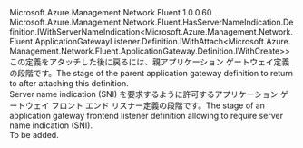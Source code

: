 <Type Name="IWithServerNameIndication&lt;ParentT&gt;" FullName="Microsoft.Azure.Management.Network.Fluent.ApplicationGatewayListener.Definition.IWithServerNameIndication&lt;ParentT&gt;">
  <TypeSignature Language="C#" Value="public interface IWithServerNameIndication&lt;ParentT&gt; : Microsoft.Azure.Management.Network.Fluent.HasServerNameIndication.Definition.IWithServerNameIndication&lt;Microsoft.Azure.Management.Network.Fluent.ApplicationGatewayListener.Definition.IWithAttach&lt;Microsoft.Azure.Management.Network.Fluent.ApplicationGateway.Definition.IWithCreate&gt;&gt;" />
  <TypeSignature Language="ILAsm" Value=".class public interface auto ansi abstract IWithServerNameIndication`1&lt;ParentT&gt; implements class Microsoft.Azure.Management.Network.Fluent.HasServerNameIndication.Definition.IWithServerNameIndication`1&lt;class Microsoft.Azure.Management.Network.Fluent.ApplicationGatewayListener.Definition.IWithAttach`1&lt;class Microsoft.Azure.Management.Network.Fluent.ApplicationGateway.Definition.IWithCreate&gt;&gt;" />
  <TypeSignature Language="DocId" Value="T:Microsoft.Azure.Management.Network.Fluent.ApplicationGatewayListener.Definition.IWithServerNameIndication`1" />
  <TypeSignature Language="VB.NET" Value="Public Interface IWithServerNameIndication(Of ParentT)&#xA;Implements IWithServerNameIndication(Of IWithAttach(Of IWithCreate))" />
  <TypeSignature Language="F#" Value="type IWithServerNameIndication&lt;'ParentT&gt; = interface&#xA;    interface IWithServerNameIndication&lt;IWithAttach&lt;IWithCreate&gt;&gt;" />
  <AssemblyInfo>
    <AssemblyName>Microsoft.Azure.Management.Network.Fluent</AssemblyName>
    <AssemblyVersion>1.0.0.60</AssemblyVersion>
  </AssemblyInfo>
  <TypeParameters>
    <TypeParameter Name="ParentT" />
  </TypeParameters>
  <Interfaces>
    <Interface>
      <InterfaceName>Microsoft.Azure.Management.Network.Fluent.HasServerNameIndication.Definition.IWithServerNameIndication&lt;Microsoft.Azure.Management.Network.Fluent.ApplicationGatewayListener.Definition.IWithAttach&lt;Microsoft.Azure.Management.Network.Fluent.ApplicationGateway.Definition.IWithCreate&gt;&gt;</InterfaceName>
    </Interface>
  </Interfaces>
  <Docs>
    <typeparam name="ParentT"><span data-ttu-id="7812d-101">この定義をアタッチした後に戻るには、親アプリケーション ゲートウェイ定義の段階です。</span><span class="sxs-lookup"><span data-stu-id="7812d-101">The stage of the parent application gateway definition to return to after attaching this definition.</span></span></typeparam>
    <summary>
            <span data-ttu-id="7812d-102">Server name indication (SNI) を要求するように許可するアプリケーション ゲートウェイ フロント エンド リスナー定義の段階です。</span><span class="sxs-lookup"><span data-stu-id="7812d-102">The stage of an application gateway frontend listener definition allowing to require server name indication (SNI).</span></span>
            </summary>
    <remarks>To be added.</remarks>
  </Docs>
  <Members />
</Type>